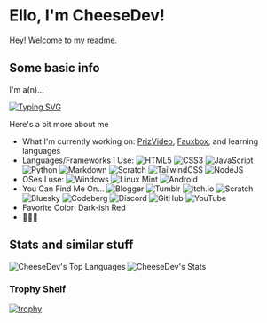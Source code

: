# Ello, I'm CheeseDev! 

Hey! Welcome to my readme.

## Some basic info
I'm a(n)...

[![Typing SVG](https://readme-typing-svg.demolab.com?font=Fira+Code&pause=1000&width=435&lines=Programmer;Artist;YouTuber)](https://git.io/typing-svg)

Here's a bit more about me
 - What I'm currently working on: [PrizVideo](https://github.com/PrizVideo/PrizVideo-Main), [Fauxbox](https://github.com/fauxbox-network), and learning languages
 - Languages/Frameworks I Use: ![HTML5](https://img.shields.io/badge/html5-%23E34F26.svg?style=for-the-badge&logo=html5&logoColor=white) ![CSS3](https://img.shields.io/badge/css3-%231572B6.svg?style=for-the-badge&logo=css3&logoColor=white) ![JavaScript](https://img.shields.io/badge/javascript-%23323330.svg?style=for-the-badge&logo=javascript&logoColor=%23F7DF1E) ![Python](https://img.shields.io/badge/python-3670A0?style=for-the-badge&logo=python&logoColor=ffdd54) ![Markdown](https://img.shields.io/badge/Markdown-%23000000.svg?style=for-the-badge&logo=markdown&logoColor=white) ![Scratch](https://img.shields.io/badge/Scratch-4D97FF?style=for-the-badge&logo=scratch&logoColor=fff) ![TailwindCSS](https://img.shields.io/badge/Tailwind%20CSS-%2338B2AC.svg?style=for-the-badge&logo=tailwind-css&logoColor=white) ![NodeJS](https://img.shields.io/badge/Node.js-6DA55F?style=for-the-badge&logo=node.js&logoColor=white)
 - OSes I use: ![Windows](https://custom-icon-badges.demolab.com/badge/Windows-0078D6?style=for-the-bagde&logo=windows10&logoColor=white) ![Linux Mint](https://img.shields.io/badge/Linux%20Mint-87CF3E?style=for-the-badge&logo=linuxmint&logoColor=fff) ![Android](https://img.shields.io/badge/Android-3DDC84?style=for-the-badge&logo=android&logoColor=white)
 - You Can Find Me On... ![Blogger](https://img.shields.io/badge/Blogger-%23FF5722.svg?style=for-the-badge&logo=blogger&logoColor=white) ![Tumblr](https://img.shields.io/badge/Tumblr-%2336465D.svg?style=for-the-badge&logo=tumblr&logoColor=white) ![Itch.io](https://img.shields.io/badge/itch.io-%23FF0B34.svg?style=for-the-badge&logo=Itch.io&logoColor=white) ![Scratch](https://img.shields.io/badge/Scratch-4D97FF?style=for-the-badge&logo=scratch&logoColor=fff) ![Bluesky](https://img.shields.io/badge/Bluesky-0285FF?style=for-the-badge&logo=bluesky&logoColor=fff) ![Codeberg](https://img.shields.io/badge/Codeberg-2185D0?style=for-the-badge&logo=codeberg&logoColor=fff) ![Discord](https://img.shields.io/badge/Discord-%235865F2.svg?style=for-the-badge&logo=discord&logoColor=white) ![GitHub](https://img.shields.io/badge/GitHub-%23121011.svg?style=for-the-badge&logo=github&logoColor=white) ![YouTube](https://img.shields.io/badge/YouTube-%23FF0000.svg?style=for-the-badge&logo=YouTube&logoColor=white)
 - Favorite Color: Dark-ish Red
 - 🦅🦅🦅

## Stats and similar stuff
![CheeseDev's Top Languages](https://github-readme-stats.vercel.app/api/top-langs/?username=callendv&theme=tokyonight&show_icons=true&hide_border=false&layout=compact)
![CheeseDev's Stats](https://github-readme-stats.vercel.app/api?username=callendv&theme=tokyonight&show_icons=true&hide_border=false&count_private=false)

### Trophy Shelf
[![trophy](https://github-profile-trophy.vercel.app/?username=callendv&theme=tokyonight)](https://github.com/ryo-ma/github-profile-trophy)
